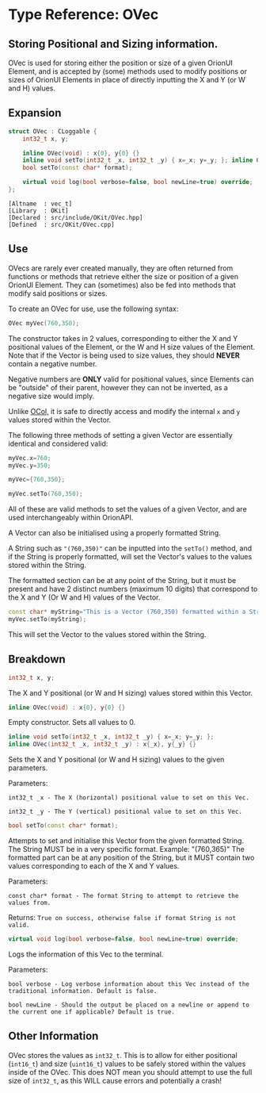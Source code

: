 # Type Reference: OVec
## Storing Positional and Sizing information.
OVec is used for storing either the position or size of a given OrionUI Element,
and is accepted by (some) methods used to modify positions or sizes of OrionUI Elements in place of directly inputting the X and Y (or W and H) values.

## Expansion
```cpp
struct OVec : CLoggable {
	int32_t x, y;

	inline OVec(void) : x{0}, y{0} {}
	inline void setTo(int32_t _x, int32_t _y) { x=_x; y=_y; }; inline OVec(int32_t _x, int32_t _y) : x{_x}, y{_y} {}
	bool setTo(const char* format);

	virtual void log(bool verbose=false, bool newLine=true) override;
};
```
```
[Altname  : vec_t]
[Library  : OKit]
[Declared : src/include/OKit/OVec.hpp]
[Defined  : src/OKit/OVec.cpp]
```

## Use
OVecs are rarely ever created manually, they are often returned from functions or methods that retrieve either the size or position of a given OrionUI Element.
They can (sometimes) also be fed into methods that modify said positions or sizes.

To create an OVec for use, use the following syntax:
```cpp
OVec myVec(760,350);
```
The constructor takes in 2 values, corresponding to either the X and Y positional values of the Element, or the W and H size values of the Element.
Note that if the Vector is being used to size values, they should **NEVER** contain a negative number.

Negative numbers are **ONLY** valid for positional values, since Elements can be "outside" of their parent, however they can not be inverted, as a negative size would imply.

Unlike [OCol,](https://github.com/RosettaHS/OrionAPI/blob/main/docs/Type%20Reference/OCol.md) it is safe to directly access and modify
the internal `x` and `y` values stored within the Vector.

The following three methods of setting a given Vector are essentially identical and considered valid:
```cpp
myVec.x=760;
myVec.y=350;

myVec={760,350};

myVec.setTo(760,350);
```
All of these are valid methods to set the values of a given Vector, and are used interchangeably within OrionAPI. 

A Vector can also be initialised using a properly formatted String.

A String such as `"(760,350)"` can be inputted into the `setTo()` method, and if the String is properly formatted, will set the Vector's values to
the values stored within the String.

The formatted section can be at any point of the String, but it must be present and have 2 distinct numbers (maximum 10 digits) that correspond to the X and Y (Or W and H) values of the Vector.
```cpp
const char* myString="This is a Vector (760,350) formatted within a String!";
myVec.setTo(myString);
```
This will set the Vector to the values stored within the String.

## Breakdown
```cpp
int32_t x, y;
```
The X and Y positional (or W and H sizing) values stored within this Vector.
```cpp
inline OVec(void) : x{0}, y{0} {}
```
Empty constructor. Sets all values to 0.
```cpp
inline void setTo(int32_t _x, int32_t _y) { x=_x; y=_y; };
inline OVec(int32_t _x, int32_t _y) : x{_x}, y{_y} {}
```
Sets the X and Y positional (or W and H sizing) values to the given parameters.

Parameters:

`int32_t _x - The X (horizontal) positional value to set on this Vec.`

`int32_t _y - The Y (vertical) positional value to set on this Vec.`
```cpp
bool setTo(const char* format);
```
Attempts to set and initialise this Vector from the given formatted String. 
The String MUST be in a very specific format. Example: "(760,365)"
The formatted part can be at any position of the String, but it MUST contain two values corresponding to each of the X and Y values.

Parameters:

`const char* format - The format String to attempt to retrieve the values from.`

Returns: `True on success, otherwise false if format String is not valid.`

```cpp
virtual void log(bool verbose=false, bool newLine=true) override;
```
Logs the information of this Vec to the terminal.

Parameters:

`bool verbose - Log verbose information about this Vec instead of the traditional information. Default is false.`

`bool newLine - Should the output be placed on a newline or append to the current one if applicable? Default is true.`

## Other Information
OVec stores the values as `int32_t`. This is to allow for either positional (`int16_t`) and size (`uint16_t`) values
to be safely stored within the values inside of the OVec. This does NOT mean you should attempt to use the full size of `int32_t`, as this WILL cause errors and potentially a crash!